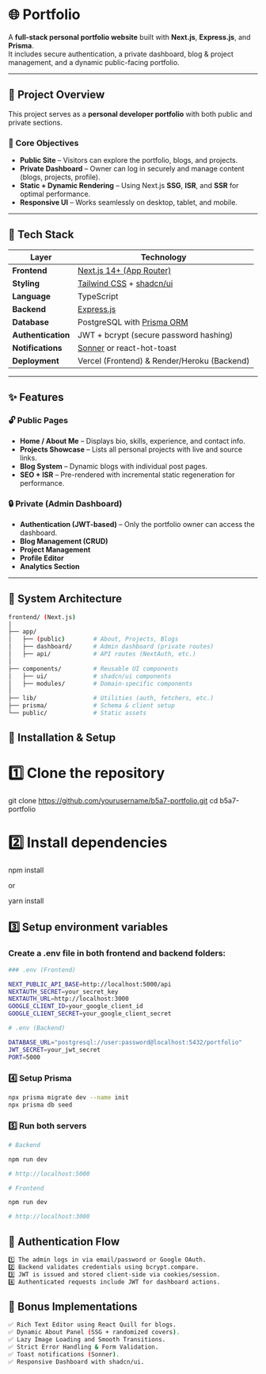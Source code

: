# 🌐 Portfolio

A **full-stack personal portfolio website** built with **Next.js**, **Express.js**, and **Prisma**.  
It includes secure authentication, a private dashboard, blog & project management, and a dynamic public-facing portfolio.

---

## 🚀 Project Overview

This project serves as a **personal developer portfolio** with both public and private sections.

### 🎯 Core Objectives

- **Public Site** – Visitors can explore the portfolio, blogs, and projects.
- **Private Dashboard** – Owner can log in securely and manage content (blogs, projects, profile).
- **Static + Dynamic Rendering** – Using Next.js **SSG**, **ISR**, and **SSR** for optimal performance.
- **Responsive UI** – Works seamlessly on desktop, tablet, and mobile.

---

## 🧩 Tech Stack

| Layer              | Technology                                                                   |
| ------------------ | ---------------------------------------------------------------------------- |
| **Frontend**       | [Next.js 14+ (App Router)](https://nextjs.org)                               |
| **Styling**        | [Tailwind CSS](https://tailwindcss.com) + [shadcn/ui](https://ui.shadcn.com) |
| **Language**       | TypeScript                                                                   |
| **Backend**        | [Express.js](https://expressjs.com)                                          |
| **Database**       | PostgreSQL with [Prisma ORM](https://www.prisma.io)                          |
| **Authentication** | JWT + bcrypt (secure password hashing)                                       |
| **Notifications**  | [Sonner](https://sonner.emilkowal.ski) or react-hot-toast                    |
| **Deployment**     | Vercel (Frontend) & Render/Heroku (Backend)                                  |

---

## ✨ Features

### 🔓 Public Pages

- **Home / About Me** – Displays bio, skills, experience, and contact info.
- **Projects Showcase** – Lists all personal projects with live and source links.
- **Blog System** – Dynamic blogs with individual post pages.
- **SEO + ISR** – Pre-rendered with incremental static regeneration for performance.

### 🔒 Private (Admin Dashboard)

- **Authentication (JWT-based)** – Only the portfolio owner can access the dashboard.
- **Blog Management (CRUD)**
- **Project Management**
- **Profile Editor**
- **Analytics Section**

---

## 🧠 System Architecture

```bash
frontend/ (Next.js)
│
├── app/
│   ├── (public)        # About, Projects, Blogs
│   ├── dashboard/      # Admin dashboard (private routes)
│   ├── api/            # API routes (NextAuth, etc.)
│
├── components/         # Reusable UI components
│   ├── ui/             # shadcn/ui components
│   ├── modules/        # Domain-specific components
│
├── lib/                # Utilities (auth, fetchers, etc.)
├── prisma/             # Schema & client setup
└── public/             # Static assets

```

## 🧱 Installation & Setup

# 1️⃣ Clone the repository

git clone https://github.com/yourusername/b5a7-portfolio.git
cd b5a7-portfolio

# 2️⃣ Install dependencies

npm install

or

yarn install

## 3️⃣ Setup environment variables

### Create a .env file in both frontend and backend folders:

```bash
### .env (Frontend)

NEXT_PUBLIC_API_BASE=http://localhost:5000/api
NEXTAUTH_SECRET=your_secret_key
NEXTAUTH_URL=http://localhost:3000
GOOGLE_CLIENT_ID=your_google_client_id
GOOGLE_CLIENT_SECRET=your_google_client_secret
```

```bash
# .env (Backend)

DATABASE_URL="postgresql://user:password@localhost:5432/portfolio"
JWT_SECRET=your_jwt_secret
PORT=5000
```

### 4️⃣ Setup Prisma

```bash
npx prisma migrate dev --name init
npx prisma db seed
```

### 5️⃣ Run both servers

```bash
# Backend

npm run dev

# http://localhost:5000

# Frontend

npm run dev

# http://localhost:3000
```

## 🔐 Authentication Flow

```bash
1️⃣ The admin logs in via email/password or Google OAuth.
2️⃣ Backend validates credentials using bcrypt.compare.
3️⃣ JWT is issued and stored client-side via cookies/session.
4️⃣ Authenticated requests include JWT for dashboard actions.
```

## 🧠 Bonus Implementations

```bash
✅ Rich Text Editor using React Quill for blogs.
✅ Dynamic About Panel (SSG + randomized covers).
✅ Lazy Image Loading and Smooth Transitions.
✅ Strict Error Handling & Form Validation.
✅ Toast notifications (Sonner).
✅ Responsive Dashboard with shadcn/ui.

```
